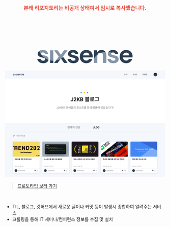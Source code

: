 <h3 style="color:#e74c3c; font-weight:bold; text-align:center; margin-bottom:120px;">
본래 리포지토리는 비공개 상태여서 임시로 복사했습니다.
</h3>

<div align="center">
  <img src="./assets/sixsense-logo.png" width="300px" />
</div>

<br/>

<img src="./assets/sixsense-page.png" />

> [프로토타입 보러 가기](https://www.figma.com/file/LrlEAm7GPvM0eq8Uq9j6rB/sixsense?node-id=41%3A3587)

<br />

- TIL, 블로그, 깃허브에서 새로운 글이나 커밋 등이 발생시 종합하여 알려주는 서비스
- 크롤링을 통해 IT 세미나/컨퍼런스 정보를 수집 및 설치
